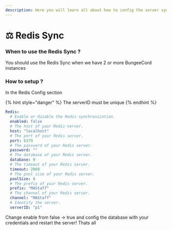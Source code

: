 ```yaml
---
description: Here you will learn all about how to config the server sync
---
```


# ⚖ Redis Sync

### When to use the Redis Sync ?

You should use the Redis Sync when we have 2 or more BungeeCord instances

### How to setup ?

In the Redis Config section

{% hint style="danger" %}
The serverID must be unique
{% endhint %}

```yaml
Redis:
  # Enable or disable the Redis synchronization.
  enabled: false
  # The host of your Redis server.
  host: "localhost"
  # The port of your Redis server.
  port: 6379
  # The password of your Redis server.
  password: ""
  # The database of your Redis server.
  database: 0
  # The timeout of your Redis server.
  timeout: 2000
  # The pool size of your Redis server.
  poolSize: 8
  # The prefix of your Redis server.
  prefix: "MAStaff"
  # The channel of your Redis server.
  channel: "MAStaff"
  # Identify the server.
  serverID: "p1"
```

Change enable from false -> true and config  the database with your credentials and restart the server! Thats all

&#x20;
